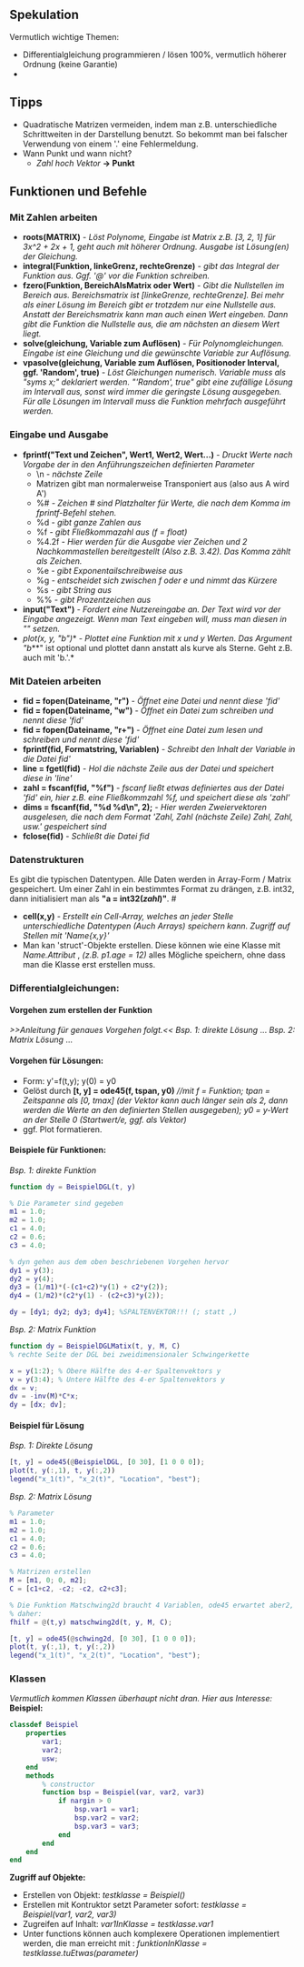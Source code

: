 ## Spekulation
Vermutlich wichtige Themen:
- Differentialgleichung programmieren / lösen 100%, vermutlich höherer Ordnung (keine Garantie)
- 
## Tipps

- Quadratische Matrizen vermeiden, indem man z.B. unterschiedliche Schrittweiten in der Darstellung benutzt. So bekommt man bei falscher Verwendung von einem '.' eine Fehlermeldung.
- Wann Punkt und wann nicht?
    - *Zahl hoch Vektor* **-> Punkt**

## Funktionen und Befehle

### Mit Zahlen arbeiten
- **roots(MATRIX)** - *Löst Polynome, Eingabe ist Matrix z.B. [3, 2, 1] für 3x^2 + 2x + 1, geht auch mit höherer Ordnung. Ausgabe ist Lösung(en) der Gleichung.*
- **integral(Funktion, linkeGrenz, rechteGrenze)** - *gibt das Integral der Funktion aus. Ggf. '@' vor die Funktion schreiben.*
- **fzero(Funktion, BereichAlsMatrix oder Wert)** - *Gibt die Nullstellen im Bereich aus. Bereichsmatrix ist [linkeGrenze, rechteGrenze]. Bei mehr als einer Lösung im Bereich gibt er trotzdem nur eine Nullstelle aus. Anstatt der Bereichsmatrix kann man auch einen Wert eingeben. Dann gibt die Funktion die Nullstelle aus, die am nächsten an diesem Wert liegt.*
- **solve(gleichung, Variable zum Auflösen)** - *Für Polynomgleichungen. Eingabe ist eine Gleichung und die gewünschte Variable zur Auflösung.*
- **vpasolve(gleichung, Variable zum Auflösen, Positionoder Interval, ggf. 'Random', true)** - *Löst Gleichungen numerisch. Variable muss als "syms x;" deklariert werden. "'Random', true" gibt eine zufällige Lösung im Intervall aus, sonst wird immer die geringste Lösung ausgegeben. Für alle Lösungen im Intervall muss die Funktion mehrfach ausgeführt werden.*
  
### Eingabe und Ausgabe
- **fprintf("Text und Zeichen", Wert1, Wert2, Wert...)** - *Druckt Werte nach Vorgabe der in den Anführungszeichen definierten Parameter*
    - \n *- nächste Zeile*
    - Matrizen gibt man normalerweise Transponiert aus (also aus A wird A')
    - %# *- Zeichen # sind Platzhalter für Werte, die nach dem Komma im fprintf-Befehl stehen.*
    - %d *- gibt ganze Zahlen aus*
    - %f *- gibt Fließkommazahl aus (f = float)*
    - %4.2f *- Hier werden für die Ausgabe vier Zeichen und 2 Nachkommastellen bereitgestellt (Also z.B. 3.42). Das Komma zählt als Zeichen.*
    - %e *- gibt Exponentailschreibweise aus*
    - %g *- entscheidet sich zwischen f oder e und nimmt das Kürzere*
    - %s *- gibt String aus*
    - %% *- gibt Prozentzeichen aus*
- **input("Text")** - *Fordert eine Nutzereingabe an. Der Text wird vor der Eingabe angezeigt. Wenn man Text eingeben will, muss man diesen in "" setzen.*
- **plot(x, y, "b*")** - *Plottet eine Funktion mit x und y Werten. Das Argument "b***" ist optional und plottet dann anstatt als kurve als Sterne. Geht z.B. auch mit 'b.'.*

### Mit Dateien arbeiten
- **fid = fopen(Dateiname, "r")** - *Öffnet eine Datei und nennt diese 'fid'*
- **fid = fopen(Dateiname, "w")** - *Öffnet ein Datei zum schreiben und nennt diese 'fid'*
- **fid = fopen(Dateiname, "r+")** - *Öffnet eine Datei zum lesen und schreiben und nennt diese 'fid'*
- **fprintf(fid, Formatstring, Variablen)** - *Schreibt den Inhalt der Variable in die Datei fid'*
- **line = fgetl(fid)** - *Hol die nächste Zeile aus der Datei und speichert diese in 'line'*
- **zahl = fscanf(fid, "%f")** - *fscanf ließt etwas definiertes aus der Datei 'fid' ein, hier z.B. eine Fließkommzahl %f, und speichert diese als 'zahl'*
- **dims = fscanf(fid, "%d %d\n", 2);** - *Hier werden Zweiervektoren ausgelesen, die nach dem Format 'Zahl, Zahl (nächste Zeile) Zahl, Zahl, usw.' gespeichert sind*
- **fclose(fid)** - *Schließt die Datei fid*

### Datenstrukturen
Es gibt die typischen Datentypen. Alle Daten werden in Array-Form / Matrix gespeichert. Um einer Zahl in ein bestimmtes Format zu drängen, z.B. int32, dann initialisiert man als **"a = int32(*zahl*)"**. #
- **cell(x,y)** - *Erstellt ein Cell-Array, welches an jeder Stelle unterschiedliche Datentypen (Auch Arrays) speichern kann. Zugriff auf Stellen mit 'Name{x,y}'*
- Man kan 'struct'-Objekte erstellen. Diese können wie eine Klasse mit *Name.Attribut* , *(z.B. p1.age = 12)* alles Mögliche speichern, ohne dass man die Klasse erst erstellen muss.

### Differentialgleichungen:

#### Vorgehen zum erstellen der Funktion
*>>Anleitung für genaues Vorgehen folgt.<<*
*Bsp. 1: direkte Lösung*
...
*Bsp. 2: Matrix Lösung*
...

#### Vorgehen für Lösungen:
- Form: y'=f(t,y); y(0) = y0
- Gelöst durch **[t, y] = ode45(f, tspan, y0)** *//mit f = Funktion; tpan = Zeitspanne als [0, tmax] (der Vektor kann auch länger sein als 2, dann werden die Werte an den definierten Stellen ausgegeben); y0 = y-Wert an der Stelle 0 (Startwert/e, ggf. als Vektor)*
- ggf. Plot formatieren.

#### Beispiele für Funktionen:

*Bsp. 1: direkte Funktion*
```Matlab
function dy = BeispielDGL(t, y)

% Die Parameter sind gegeben
m1 = 1.0;
m2 = 1.0;
c1 = 4.0;
c2 = 0.6;
c3 = 4.0;

% dyn gehen aus dem oben beschriebenen Vorgehen hervor
dy1 = y(3);
dy2 = y(4);
dy3 = (1/m1)*(-(c1+c2)*y(1) + c2*y(2));
dy4 = (1/m2)*(c2*y(1) - (c2+c3)*y(2));

dy = [dy1; dy2; dy3; dy4]; %SPALTENVEKTOR!!! (; statt ,)
```

*Bsp. 2: Matrix Funktion*
```Matlab
function dy = BeispielDGLMatix(t, y, M, C)
% rechte Seite der DGL bei zweidimensionaler Schwingerkette

x = y(1:2); % Obere Hälfte des 4-er Spaltenvektors y
v = y(3:4); % Untere Hälfte des 4-er Spaltenvektors y
dx = v;
dv = -inv(M)*C*x;
dy = [dx; dv];
```

#### Beispiel für Lösung

*Bsp. 1: Direkte Lösung*

``` Matlab
[t, y] = ode45(@BeispielDGL, [0 30], [1 0 0 0]);
plot(t, y(:,1), t, y(:,2))
legend("x_1(t)", "x_2(t)", "Location", "best");
```

*Bsp. 2: Matrix Lösung*

``` Matlab
% Parameter
m1 = 1.0;
m2 = 1.0;
c1 = 4.0;
c2 = 0.6;
c3 = 4.0;

% Matrizen erstellen
M = [m1, 0; 0, m2];
C = [c1+c2, -c2; -c2, c2+c3];

% Die Funktion Matschwing2d braucht 4 Variablen, ode45 erwartet aber2,
% daher:
fhilf = @(t,y) matschwing2d(t, y, M, C);

[t, y] = ode45(@schwing2d, [0 30], [1 0 0 0]);
plot(t, y(:,1), t, y(:,2))
legend("x_1(t)", "x_2(t)", "Location", "best");
```

### Klassen
*Vermutlich kommen Klassen überhaupt nicht dran. Hier aus Interesse:*
**Beispiel:**
``` Matlab
classdef Beispiel
    properties
        var1;
        var2;
        usw;
    end
    methods
        % constructor
        function bsp = Beispiel(var, var2, var3)
            if nargin > 0
                bsp.var1 = var1;
                bsp.var2 = var2;
                bsp.var3 = var3;
            end
        end
    end
end
```

**Zugriff auf Objekte:**
- Erstellen von Objekt: *testklasse = Beispiel()*
- Erstellen mit Kontruktor setzt Parameter sofort: *testklasse = Beispiel(var1, var2, var3)*
- Zugreifen auf Inhalt: *var1InKlasse = testklasse.var1* 
- Unter functions können auch komplexere Operationen implementiert werden, die man erreicht mit : *funktionInKlasse = testklasse.tuEtwas(parameter)*